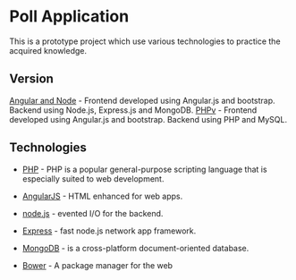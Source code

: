 # Poll Application

This is a prototype project which use various technologies to practice the acquired knowledge.

## Version
[Angular and Node] - Frontend developed using Angular.js and bootstrap. Backend using Node.js, Express.js and MongoDB. 
[PHPv] - Frontend developed using Angular.js and bootstrap. Backend using PHP and MySQL. 

## Technologies 
* [PHP] - PHP is a popular general-purpose scripting language that is especially suited to web development.
* [AngularJS] - HTML enhanced for web apps.
* [node.js] - evented I/O for the backend.
* [Express] - fast node.js network app framework.
* [MongoDB] - is a cross-platform document-oriented database.
* [Bower] - A package manager for the web


  [Angular and Node]: <https://github.com/ythalorossy/js_yrosspolls/tree/master/angular_node>
  [PHPv]: <https://github.com/ythalorossy/js_yrosspolls/tree/master/angular_php>
  [PHP]: <http://www.php.net>
  [MongoDB]: <http://www.mongodb.com/>
  [node.js]: <http://nodejs.org>
  [express]: <http://expressjs.com>
  [AngularJS]: <http://angularjs.org>
  [Bower]: <http://bower.io/>
